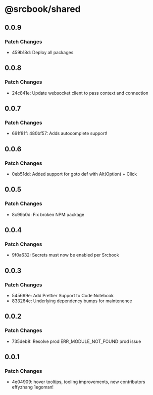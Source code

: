 # @srcbook/shared

## 0.0.9

### Patch Changes

- 459b18d: Deploy all packages

## 0.0.8

### Patch Changes

- 24c841e: Update websocket client to pass context and connection

## 0.0.7

### Patch Changes

- 691f81f: 480bf57: Adds autocomplete support!

## 0.0.6

### Patch Changes

- 0eb51dd: Added support for goto def with Alt(Option) + Click

## 0.0.5

### Patch Changes

- 8c99a0d: Fix broken NPM package

## 0.0.4

### Patch Changes

- 9f0a632: Secrets must now be enabled per Srcbook

## 0.0.3

### Patch Changes

- 545699e: Add Prettier Support to Code Notebook
- 833264c: Underlying dependency bumps for maintenence

## 0.0.2

### Patch Changes

- 735deb8: Resolve prod ERR_MODULE_NOT_FOUND prod issue

## 0.0.1

### Patch Changes

- 4e04909: hover tooltips, tooling improvements, new contributors effyzhang 1egoman!
